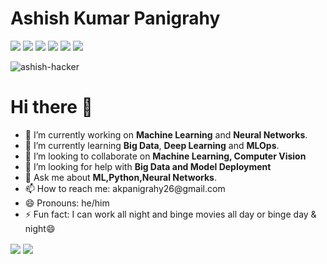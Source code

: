 
# Ashish Kumar Panigrahy


<!-- [![](https://img.shields.io/badge/Medium-%2312100E.svg?&style=flat&logo=medium&logoColor=white)](https://medium.com/@) -->
<!-- [![](https://img.shields.io/badge/Data%20Science%20Earth-%2312100E.svg?&style=flat)](https://www.datasciencearth.com/author/) -->
<!-- [![](https://img.shields.io/badge/Hacker%20Earth-%2312100E.svg?&style=flat&logo=hackerearth&logoColor=white)](https://www.hackerearth.com/@semanurkps) -->
[![](https://img.shields.io/badge/-Hackerrank-2EC866?style=flat&logo=HackerRank&logoColor=white)](https://www.hackerrank.com/akpanigrahy26)
[![](https://img.shields.io/badge/Leetcode-%2312100E.svg?&style=flat&logo=leetcode&logoColor=yellow)](https://leetcode.com/litAshish/)
[![](https://img.shields.io/badge/Kaggle-%2312100E.svg?&style=flat&logo=kaggle&logoColor=white)](https://www.kaggle.com/ashishkumarpanigrahy)
[![](https://img.shields.io/badge/-Gmail-red)](akpanigrahy26@gmail.com)
[![](https://img.shields.io/badge/linkedin-%230077B5.svg?&style=flat&logo=linkedin&logoColor=white)](https://www.linkedin.com/in/akpdata/)
[![](https://img.shields.io/badge/Email-akpanigrahy26%40gmail.com-blue)](mailto:akpanigrahy26@gmail.com)
<p align="left"> <img src="https://komarev.com/ghpvc/?username=ashish-hacker" alt="ashish-hacker" /> </p>
<h1>Hi there 👋</h1>
<ul>
  <li>🔭 I’m currently working on <b>Machine Learning</b> and <b>Neural Networks</b>.</li>
  <li>🌱 I’m currently learning <b>Big Data</b>, <b>Deep Learning</b> and <b>MLOps</b>. </li>
  <li>👯 I’m looking to collaborate on <b>Machine Learning, Computer Vision</b> </li>
  <li>🤔 I’m looking for help with <b>Big Data and Model Deployment</b> </li>
  <li>💬 Ask me about <b>ML,Python,Neural Networks</b>.</li>
  <li>📫 How to reach me: akpanigrahy26@gmail.com </li>
  <li>😄 Pronouns: he/him </li>
  <li>⚡ Fun fact: I can work all night and binge movies all day or binge day & night😄 </li>
</ul>


<!--
**ashish-hacker/ashish-hacker** is a ✨ _special_ ✨ repository because its `README.md` (this file) appears on your GitHub profile. -->

<img align='center' src="https://github-readme-stats.vercel.app/api?username=ashish-hacker&show_icons=true">
<img align="center" src="https://github-readme-stats.vercel.app/api/top-langs/?username=ashish-hacker&theme=white&langs_count=8&layout=compact" />
